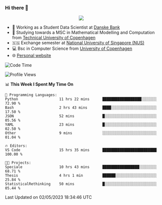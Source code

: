 ### Hi there 👋

<p align="center">
  <img src="https://media4.giphy.com/media/3ohzdKy5Z8TChSDuiA/giphy.gif?cid=ecf05e47r69cojk56gup9q8mep9liy48s94dn2uxsfh6fv39&rid=giphy.gif&ct=g" />
</p>

* 🏦 Working as a Student Data Scientist at [Danske Bank](https://danskebank.dk)
* 🧮 Studying towards a MSC in Mathematical Modelling and Computation from [Technical University of Copenhagen](https://www.dtu.dk)
* 🇸🇬 Exchange semester at [National University of Singapore (NUS)](https://www.nus.edu.sg)
* 💻 Bsc in Computer Science from [University of Copenhagen](https://www.ku.dk/english/)
* 🌐 [Personal website](https://fiskehandleren.github.io/carl-website/) 

<!--START_SECTION:waka-->
![Code Time](http://img.shields.io/badge/Code%20Time-270%20hrs%206%20mins-blue)

![Profile Views](http://img.shields.io/badge/Profile%20Views-0-blue)

📊 **This Week I Spent My Time On** 

```text
💬 Programming Languages: 
Python                   11 hrs 22 mins      ██████████████████░░░░░░░   72.90 % 
Bash                     2 hrs 43 mins       ████░░░░░░░░░░░░░░░░░░░░░   17.50 % 
JSON                     52 mins             █░░░░░░░░░░░░░░░░░░░░░░░░   05.56 % 
YAML                     23 mins             █░░░░░░░░░░░░░░░░░░░░░░░░   02.50 % 
Other                    9 mins              ░░░░░░░░░░░░░░░░░░░░░░░░░   01.04 % 

🔥 Editors: 
VS Code                  15 hrs 35 mins      █████████████████████████   100.00 % 

🐱‍💻 Projects: 
Speciale                 10 hrs 43 mins      █████████████████░░░░░░░░   68.71 % 
Thesis                   4 hrs 1 min         ██████░░░░░░░░░░░░░░░░░░░   25.84 % 
StatisticalRethinking    50 mins             █░░░░░░░░░░░░░░░░░░░░░░░░   05.44 % 
```


 Last Updated on 02/05/2023 18:34:46 UTC
<!--END_SECTION:waka-->
